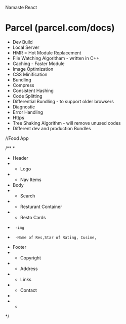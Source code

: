 Namaste React


# Parcel (parcel.com/docs)
- Dev Build 
- Local Server
- HMR = Hot Module Replacement
- File Watching Algoritham - written in C++
- Caching - Faster Module
- Image Optimization 
- CSS Minification
- Bundling
- Compress 
- Consistent Hashing
- Code Splitting
- Differential Bundling - to support older browsers
- Diagnostic
- Error Handling
- Https 
- Tree Shaking Algorithm - will remove unused codes 
- Different dev and production Bundles


//Food App

/**
 *
 * Header
 * -  Logo
 * -  Nav Items
 * Body
 * -  Search
 * -  Resturant Container
 *  - Resto Cards
 *      -img
 *      -Name of Res,Star of Rating, Cusine,
 * Footer
 * - Copyright
 * - Address
 * - Links
 * - Contact
 *
 * *
 */